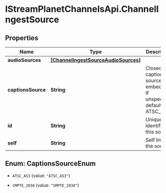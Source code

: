 # IStreamPlanetChannelsApi.ChannelIngestSource

## Properties

Name | Type | Description | Notes
------------ | ------------- | ------------- | -------------
**audioSources** | [**[ChannelIngestSourceAudioSources]**](ChannelIngestSourceAudioSources.md) |  | [optional] 
**captionsSource** | **String** | Closed captions source embedding. If unspecified, defaults to ATSC_A53. | [optional] 
**id** | **String** | Unique identifier for this source. | [optional] 
**self** | **String** | Self link for the source. | [optional] [readonly] 



## Enum: CaptionsSourceEnum


* `ATSC_A53` (value: `"ATSC_A53"`)

* `SMPTE_2038` (value: `"SMPTE_2038"`)




